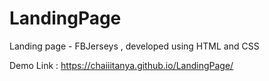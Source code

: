 # LandingPage
Landing page - FBJerseys , developed using HTML and CSS

Demo Link : https://chaiiitanya.github.io/LandingPage/
